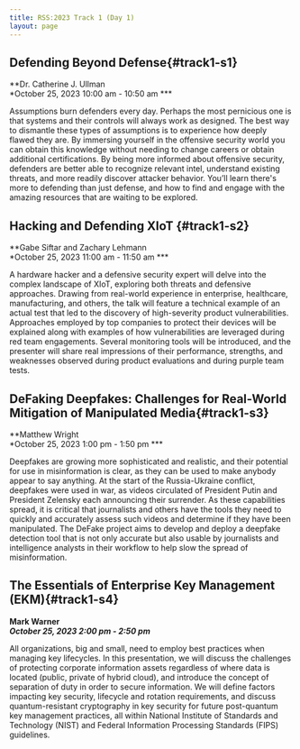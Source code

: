```yaml
---
title: RSS:2023 Track 1 (Day 1)
layout: page
---
```

## Defending Beyond Defense{#track1-s1}
**Dr. Catherine J. Ullman<br>
*October 25, 2023 10:00 am - 10:50 am ***

Assumptions burn defenders every day. Perhaps the most pernicious one is that systems and their controls will always work as designed. The best way to dismantle these types of assumptions is to experience how deeply flawed they are. By immersing yourself in the offensive security world you can obtain this knowledge without needing to change careers or obtain additional certifications. By being more informed about offensive security, defenders are better able to recognize relevant intel, understand existing threats, and more readily discover attacker behavior. You’ll learn there's more to defending than just defense, and how to find and engage with the amazing resources that are waiting to be explored.

## Hacking and Defending XIoT {#track1-s2}

**Gabe Siftar and Zachary Lehmann<br>
*October 25, 2023 11:00 am - 11:50 am ***

A hardware hacker and a defensive security expert will delve into the complex landscape of XIoT, exploring both threats and defensive approaches. Drawing from real-world experience in enterprise, healthcare, manufacturing, and others, the talk will feature a technical example of an actual test that led to the discovery of high-severity product vulnerabilities. Approaches employed by top companies to protect their devices will be explained along with examples of how vulnerabilities are leveraged during red team engagements. Several monitoring tools will be introduced, and the presenter will share real impressions of their performance, strengths, and weaknesses observed during product evaluations and during purple team tests.

## DeFaking Deepfakes: Challenges for Real-World Mitigation of Manipulated Media{#track1-s3}
**Matthew Wright<br>
*October 25, 2023 1:00 pm - 1:50 pm ***

Deepfakes are growing more sophisticated and realistic, and their potential for use in misinformation is clear, as they can be used to make anybody appear to say anything. At the start of the Russia-Ukraine conflict, deepfakes were used in war, as videos circulated of President Putin and President Zelensky each announcing their surrender. As these capabilities spread, it is critical that journalists and others have the tools they need to quickly and accurately assess such videos and determine if they have been manipulated. The DeFake project aims to develop and deploy a deepfake detection tool that is not only accurate but also usable by journalists and intelligence analysts in their workflow to help slow the spread of misinformation.

## The Essentials of Enterprise Key Management (EKM){#track1-s4}
**Mark Warner<br>
*October 25, 2023 2:00 pm - 2:50 pm***

All organizations, big and small, need to employ best practices when managing key lifecycles. In this presentation, we will discuss the challenges of protecting corporate information assets regardless of where data is located (public, private of hybrid cloud), and introduce the concept of separation of duty in order to secure information. We will define factors impacting key security, lifecycle and rotation requirements, and discuss quantum-resistant cryptography in key security for future post-quantum key management practices, all within National Institute of Standards and Technology (NIST) and Federal Information Processing Standards (FIPS) guidelines.
